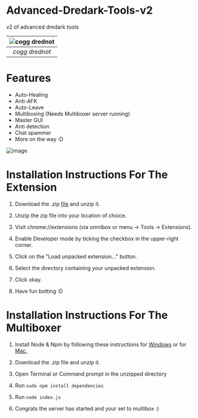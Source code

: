# Advanced-Dredark-Tools-v2
v2 of advanced dredark tools

|![cogg drednot](https://cdn.discordapp.com/attachments/752138183814283328/781794370340519948/a_601be13fa20df060dbd7464d0e513f57_1_1.png)|
|:--:| 
|*cogg drednot*|

# Features
+ Auto-Healing
+ Anti-AFK
+ Auto-Leave
+ Multiboxing (Needs Multiboxer server running)
+ Master GUI
+ Anti detection
+ Chat spammer
+ More on the way :D

![image](https://user-images.githubusercontent.com/36419194/113441791-c17bcb00-93a3-11eb-8599-426571079147.png)

# Installation Instructions For The Extension 
1. Download the .zip [file](https://github.com/Dredanarchy/Advanced-Dredark-Tools-v2/releases/tag/v1.0) and unzip it.

2. Unzip the zip file into your location of choice.

3. Visit chrome://extensions (via omnibox or menu -> Tools -> Extensions).

4. Enable Developer mode by ticking the checkbox in the upper-right corner.

5. Click on the "Load unpacked extension..." button.

6. Select the directory containing your unpacked extension.

7. Click okay.

8. Have fun botting :D

# Installation Instructions For The Multiboxer

1. Install Node & Npm by following these instructions for [Windows](https://phoenixnap.com/kb/install-node-js-npm-on-windows) or for [Mac.](https://www.webucator.com/how-to/how-install-nodejs-on-mac.cfm)

2. Download the .zip file and unzip it.

3. Open Terminal or Command prompt in the unzipped directory

4. Run `sudo npm install dependencies`

5. Run `node index.js`

6. Congrats the server has started and your set to multibox :)
